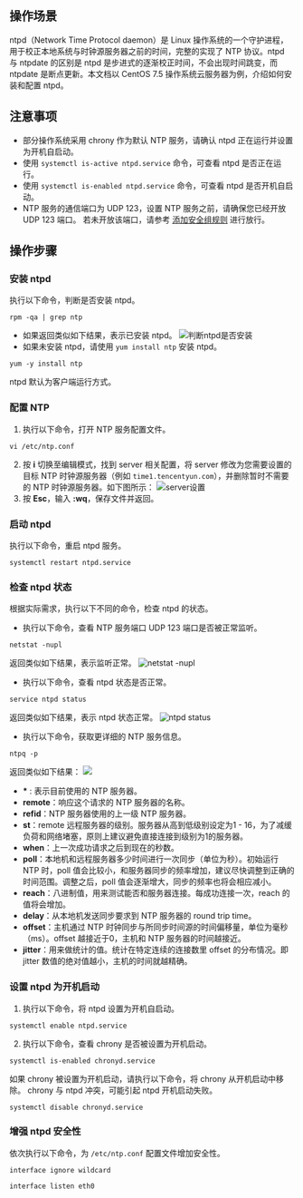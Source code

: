 ## 操作场景

ntpd（Network Time Protocol daemon）是 Linux 操作系统的一个守护进程，用于校正本地系统与时钟源服务器之前的时间，完整的实现了 NTP 协议。ntpd 与 ntpdate 的区别是 ntpd 是步进式的逐渐校正时间，不会出现时间跳变，而 ntpdate 是断点更新。本文档以 CentOS 7.5 操作系统云服务器为例，介绍如何安装和配置 ntpd。

## 注意事项

- 部分操作系统采用 chrony 作为默认 NTP 服务，请确认 ntpd 正在运行并设置为开机自启动。
 - 使用 `systemctl is-active ntpd.service` 命令，可查看 ntpd 是否正在运行。
 - 使用 `systemctl is-enabled ntpd.service` 命令，可查看 ntpd 是否开机自启动。
- NTP 服务的通信端口为 UDP 123，设置 NTP 服务之前，请确保您已经开放 UDP 123 端口。
若未开放该端口，请参考 [添加安全组规则](https://cloud.tencent.com/document/product/213/39740) 进行放行。

## 操作步骤

### 安装 ntpd

执行以下命令，判断是否安装 ntpd。
```
rpm -qa | grep ntp
```
 - 如果返回类似如下结果，表示已安装 ntpd。
![判断ntpd是否安装](https://main.qcloudimg.com/raw/34073904c49e80ab61da25559c7239e5.png)
 - 如果未安装 ntpd，请使用 `yum install ntp` 安装 ntpd。
```
yum -y install ntp
```
ntpd 默认为客户端运行方式。

### 配置 NTP
1. 执行以下命令，打开 NTP 服务配置文件。
```
vi /etc/ntp.conf
```
2. 按 **i** 切换至编辑模式，找到 server 相关配置，将 server 修改为您需要设置的目标 NTP 时钟源服务器（例如 `time1.tencentyun.com`），并删除暂时不需要的 NTP 时钟源服务器。如下图所示：
![server设置](https://main.qcloudimg.com/raw/643dc5bbd2a42307ec10b5d38f756dda.png)
3. 按 **Esc**，输入 **:wq**，保存文件并返回。

### 启动 ntpd

执行以下命令，重启 ntpd 服务。
```
systemctl restart ntpd.service
```

### 检查 ntpd 状态

根据实际需求，执行以下不同的命令，检查 ntpd 的状态。
- 执行以下命令，查看 NTP 服务端口 UDP 123 端口是否被正常监听。
```
netstat -nupl
```
返回类似如下结果，表示监听正常。
![netstat -nupl](https://main.qcloudimg.com/raw/d7da764d05135959154920b81fa9f1e4.png)
- 执行以下命令，查看 ntpd 状态是否正常。
```
service ntpd status
```
返回类似如下结果，表示 ntpd 状态正常。
![ntpd status](https://main.qcloudimg.com/raw/321e56d0f7797f382d9f6903c0315f96.png)
- 执行以下命令，获取更详细的 NTP 服务信息。
```
ntpq -p
```
返回类似如下结果：
![](https://main.qcloudimg.com/raw/ca9ef4caf98b49ed2c9110198a66e7c3.png)
 - **\*** : 表示目前使用的 NTP 服务器。
 - **remote**：响应这个请求的 NTP 服务器的名称。
 - **refid**：NTP 服务器使用的上一级 NTP 服务器。
 - **st**：remote 远程服务器的级别。服务器从高到低级别设定为1 - 16，为了减缓负荷和网络堵塞，原则上建议避免直接连接到级别为1的服务器。
 - **when**：上一次成功请求之后到现在的秒数。
 - **poll**：本地机和远程服务器多少时间进行一次同步（单位为秒）。初始运行 NTP 时，poll 值会比较小，和服务器同步的频率增加，建议尽快调整到正确的时间范围。调整之后，poll 值会逐渐增大，同步的频率也将会相应减小。
 - **reach**：八进制值，用来测试能否和服务器连接。每成功连接一次，reach 的值将会增加。
 - **delay**：从本地机发送同步要求到 NTP 服务器的 round trip time。
 - **offset**：主机通过 NTP 时钟同步与所同步时间源的时间偏移量，单位为毫秒（ms）。offset 越接近于0，主机和 NTP 服务器的时间越接近。
 - **jitter**：用来做统计的值。统计在特定连续的连接数里 offset 的分布情况。即 jitter 数值的绝对值越小，主机的时间就越精确。

### 设置 ntpd 为开机启动

1. 执行以下命令，将 ntpd 设置为开机自启动。
```
systemctl enable ntpd.service
```
2. 执行以下命令，查看 chrony 是否被设置为开机启动。
```
systemctl is-enabled chronyd.service
```
如果 chrony 被设置为开机启动，请执行以下命令，将 chrony 从开机启动中移除。
chrony 与 ntpd 冲突，可能引起 ntpd 开机启动失败。
```
systemctl disable chronyd.service
```

### 增强 ntpd 安全性

依次执行以下命令，为 `/etc/ntp.conf` 配置文件增加安全性。
```
interface ignore wildcard
```
```
interface listen eth0
```


